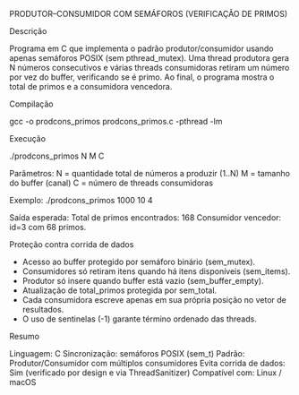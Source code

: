PRODUTOR–CONSUMIDOR COM SEMÁFOROS (VERIFICAÇÃO DE PRIMOS)

Descrição

Programa em C que implementa o padrão produtor/consumidor usando apenas semáforos POSIX (sem pthread_mutex).
Uma thread produtora gera N números consecutivos e várias threads consumidoras retiram um número por vez do buffer,
verificando se é primo. Ao final, o programa mostra o total de primos e a consumidora vencedora.


Compilação

gcc -o prodcons_primos prodcons_primos.c -pthread -lm


Execução

./prodcons_primos N M C

Parâmetros:
N = quantidade total de números a produzir (1..N)
M = tamanho do buffer (canal)
C = número de threads consumidoras

Exemplo:
./prodcons_primos 1000 10 4

Saída esperada:
Total de primos encontrados: 168
Consumidor vencedor: id=3 com 68 primos.


Proteção contra corrida de dados

- Acesso ao buffer protegido por semáforo binário (sem_mutex).
- Consumidores só retiram itens quando há itens disponíveis (sem_items).
- Produtor só insere quando buffer está vazio (sem_buffer_empty).
- Atualização de total_primos protegida por sem_total.
- Cada consumidora escreve apenas em sua própria posição no vetor de resultados.
- O uso de sentinelas (-1) garante término ordenado das threads.


Resumo

Linguagem: C
Sincronização: semáforos POSIX (sem_t)
Padrão: Produtor/Consumidor com múltiplos consumidores
Evita corrida de dados: Sim (verificado por design e via ThreadSanitizer)
Compatível com: Linux / macOS
